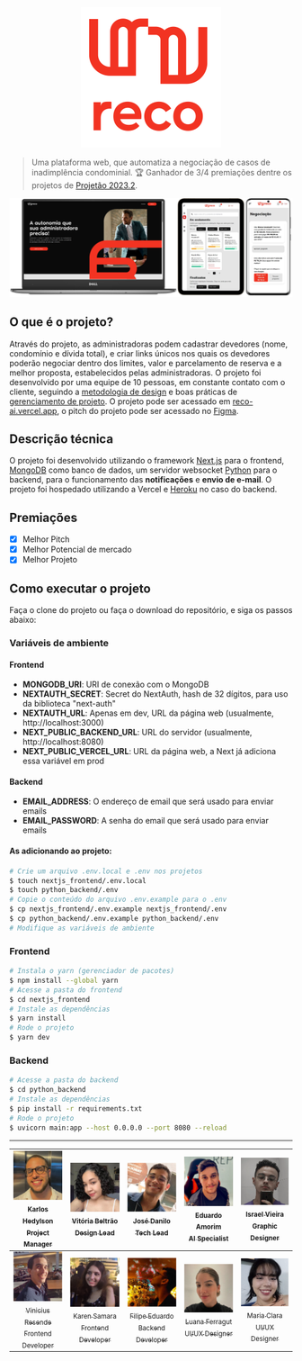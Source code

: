 <p align="center">
  <img src=".github/assets/reco.svg" height="250px" alt="Reco Logo">
</p>

> Uma plataforma web, que automatiza a negociação de casos de inadimplência condominial. 🏆 Ganhador de 3/4 premiações dentre os projetos de [Projetão 2023.2](https://projetao.com.br/).

![Devices image](.github/assets/devices.png)

## O que é o projeto?

Através do projeto, as administradoras podem cadastrar devedores (nome, condomínio e dívida total), e criar links únicos nos quais os devedores poderão negociar dentro dos limites, valor e parcelamento de reserva e a melhor proposta, estabelecidos pelas administradoras. O projeto foi desenvolvido por uma equipe de 10 pessoas, em constante contato com o cliente, seguindo a [metodologia de design](https://autumn-polyanthus-1b3.notion.site/Reco-4977a3135e7645d1b1f83c6c9a9be697?pvs=4) e boas práticas de [gerenciamento de projeto](https://github.com/users/fpeduu/projects/1). O projeto pode ser acessado em [reco-ai.vercel.app](https://reco-ai.vercel.app/), o pitch do projeto pode ser acessado no [Figma](https://www.figma.com/file/1uLPbMhSNexhygowLFBLXO/Apresenta%C3%A7%C3%A3o---Justi%C3%A7a-eficaz?node-id=1733%3A2054&mode=dev).

## Descrição técnica

O projeto foi desenvolvido utilizando o framework [Next.js](https://nextjs.org/) para o frontend, [MongoDB](https://www.mongodb.com/) como banco de dados, um servidor websocket [Python](https://www.python.org/) para o backend, para o funcionamento das **notificações** e **envio de e-mail**. O projeto foi hospedado utilizando a Vercel e [Heroku](https://www.heroku.com/) no caso do backend.

## Premiações

- [x] Melhor Pitch
- [x] Melhor Potencial de mercado
- [x] Melhor Projeto

## Como executar o projeto

Faça o clone do projeto ou faça o download do repositório, e siga os passos abaixo:

### Variáveis de ambiente

#### Frontend
- **MONGODB_URI**: URI de conexão com o MongoDB
- **NEXTAUTH_SECRET**: Secret do NextAuth, hash de 32 dígitos, para uso da biblioteca "next-auth"
- **NEXTAUTH_URL**: Apenas em dev, URL da página web (usualmente, http://localhost:3000)
- **NEXT_PUBLIC_BACKEND_URL**: URL do servidor (usualmente, http://localhost:8080)
- **NEXT_PUBLIC_VERCEL_URL**: URL da página web, a Next já adiciona essa variável em prod

#### Backend
- **EMAIL_ADDRESS**: O endereço de email que será usado para enviar emails
- **EMAIL_PASSWORD**: A senha do email que será usado para enviar emails

#### As adicionando ao projeto:

```bash
# Crie um arquivo .env.local e .env nos projetos
$ touch nextjs_frontend/.env.local
$ touch python_backend/.env
# Copie o conteúdo do arquivo .env.example para o .env
$ cp nextjs_frontend/.env.example nextjs_frontend/.env
$ cp python_backend/.env.example python_backend/.env
# Modifique as variáveis de ambiente
```

### Frontend

```bash
# Instala o yarn (gerenciador de pacotes)
$ npm install --global yarn
# Acesse a pasta do frontend
$ cd nextjs_frontend
# Instale as dependências
$ yarn install
# Rode o projeto
$ yarn dev
```

### Backend

```bash
# Acesse a pasta do backend
$ cd python_backend
# Instale as dependências
$ pip install -r requirements.txt
# Rode o projeto
$ uvicorn main:app --host 0.0.0.0 --port 8080 --reload
```

----
| [<img src=".github/team/karlos.png" width=120><br><sub>Karlos Hedylson <br>Project Manager</sub>](https://www.linkedin.com/in/karloshedylson/) | [<img src=".github/team/vitoria.png" width=120><br><sub>Vitória Beltrão <br>Design Lead</sub>](https://www.linkedin.com/in/vitoriabeltrao/) | [<img src=".github/team/danilo.png" width=120><br><sub>José Danilo <br>Tech Lead</sub>](https://www.linkedin.com/in/jdaniloc/) | [<img src=".github/team/eduardo.png" width=120><br><sub>Eduardo Amorim <br>AI Specialist</sub>](https://www.linkedin.com/in/eduardo-amorim-eaa/) | [<img src=".github/team/israel.png" width=120><br><sub>Israel Vieira <br>Graphic Designer</sub>](https://www.linkedin.com/in/israel-vieira-2b70661a5/) |
| :---: | :---: | :---: | :---: | :---: |
[<img src=".github/team/vinicius.png" width=120><br><sub>Vinicius Resende <br>Frontend Developer</sub>](https://www.linkedin.com/in/vin%C3%ADcius-resende-barbosa/) | [<img src=".github/team/karen.png" width=120><br><sub>Karen Samara <br>Frontend Developer</sub>](https://www.linkedin.com/in/karen-samara/) | [<img src=".github/team/filipe.png" width=120><br><sub>Filipe Eduardo <br>Backend Developer</sub>](https://www.linkedin.com/in/fpeduu/) | [<img src=".github/team/luana.png" width=120><br><sub>Luana Ferragut <br>UI/UX Designer</sub>](https://www.linkedin.com/in/luana-ferragut-a41692230/) | [<img src=".github/team/clara.png" width=120><br><sub>Maria Clara <br>UI/UX Designer</sub>](https://www.linkedin.com/in/maria-clara-706a04239/)